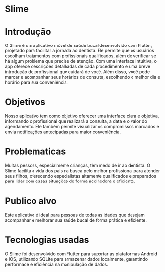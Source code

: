 # Slime 

# Introdução

 O Slime é um aplicativo móvel de saúde bucal desenvolvido com Flutter, projetado para facilitar a jornada ao dentista. Ele permite que os usuários escolham tratamentos com profissionais qualificados, além de verificar se há algum problema que precise de atenção. Com uma interface intuitiva, o app oferece descrições detalhadas de cada procedimento e uma breve introdução do profissional que cuidará de você. Além disso, você pode marcar e acompanhar seus horários de consulta, escolhendo o melhor dia e horário para sua conveniência.

# Objetivos

 Nosso aplicativo tem como objetivo oferecer uma interface clara e objetiva, informando o profissional que realizará a consulta, a data e o valor do agendamento. Ele também permite visualizar os compromissos marcados e envia notificações antecipadas para maior conveniência.

# Problematicas

 Muitas pessoas, especialmente crianças, têm medo de ir ao dentista. O Slime facilita a vida dos pais na busca pelo melhor profissional para atender seus filhos, oferecendo especialistas altamente qualificados e preparados para lidar com essas situações de forma acolhedora e eficiente.

# Publico alvo

 Este aplicativo é ideal para pessoas de todas as idades que desejam acompanhar e melhorar sua saúde bucal de forma prática e eficiente.

# Tecnologias usadas 

 O Slime foi desenvolvido com Flutter para suportar as plataformas Android e IOS, utilizando SQLite para armazenar dados localmente, garantindo performace e eficiência na manipulação de dados.